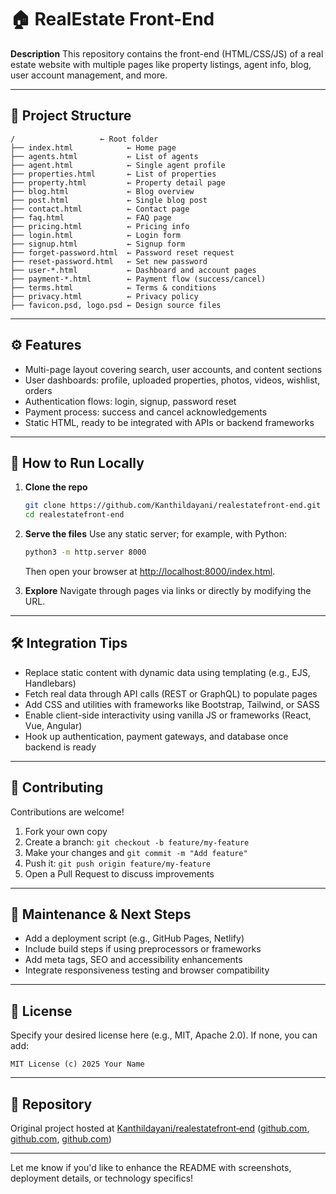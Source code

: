 # 🏠 RealEstate Front-End

**Description**
This repository contains the front-end (HTML/CSS/JS) of a real estate website with multiple pages like property listings, agent info, blog, user account management, and more.

---

## 📁 Project Structure

```
/                   ← Root folder
├── index.html            ← Home page
├── agents.html           ← List of agents
├── agent.html            ← Single agent profile
├── properties.html       ← List of properties
├── property.html         ← Property detail page
├── blog.html             ← Blog overview
├── post.html             ← Single blog post
├── contact.html          ← Contact page
├── faq.html              ← FAQ page
├── pricing.html          ← Pricing info
├── login.html            ← Login form
├── signup.html           ← Signup form
├── forget-password.html  ← Password reset request
├── reset-password.html   ← Set new password
├── user‑*.html           ← Dashboard and account pages
├── payment‑*.html        ← Payment flow (success/cancel)
├── terms.html            ← Terms & conditions
├── privacy.html          ← Privacy policy
├── favicon.psd, logo.psd ← Design source files
```

---

## ⚙️ Features

* Multi-page layout covering search, user accounts, and content sections
* User dashboards: profile, uploaded properties, photos, videos, wishlist, orders
* Authentication flows: login, signup, password reset
* Payment process: success and cancel acknowledgements
* Static HTML, ready to be integrated with APIs or backend frameworks

---

## 🚀 How to Run Locally

1. **Clone the repo**

   ```bash
   git clone https://github.com/Kanthildayani/realestatefront-end.git
   cd realestatefront-end
   ```

2. **Serve the files**
   Use any static server; for example, with Python:

   ```bash
   python3 -m http.server 8000
   ```

   Then open your browser at [http://localhost:8000/index.html](http://localhost:8000/index.html).

3. **Explore**
   Navigate through pages via links or directly by modifying the URL.

---

## 🛠️ Integration Tips

* Replace static content with dynamic data using templating (e.g., EJS, Handlebars)
* Fetch real data through API calls (REST or GraphQL) to populate pages
* Add CSS and utilities with frameworks like Bootstrap, Tailwind, or SASS
* Enable client-side interactivity using vanilla JS or frameworks (React, Vue, Angular)
* Hook up authentication, payment gateways, and database once backend is ready

---

## 🤝 Contributing

Contributions are welcome!

1. Fork your own copy
2. Create a branch: `git checkout -b feature/my-feature`
3. Make your changes and `git commit -m "Add feature"`
4. Push it: `git push origin feature/my-feature`
5. Open a Pull Request to discuss improvements

---

## 🧩 Maintenance & Next Steps

* Add a deployment script (e.g., GitHub Pages, Netlify)
* Include build steps if using preprocessors or frameworks
* Add meta tags, SEO and accessibility enhancements
* Integrate responsiveness testing and browser compatibility

---

## 📄 License

Specify your desired license here (e.g., MIT, Apache 2.0). If none, you can add:

```
MIT License (c) 2025 Your Name
```

---

## 🔗 Repository

Original project hosted at [Kanthildayani/realestatefront‑end](https://github.com/Kanthildayani/realestatefront-end) ([github.com][1], [github.com][2], [github.com][3])

---

Let me know if you'd like to enhance the README with screenshots, deployment details, or technology specifics!

[1]: https://github.com/Kanthildayani/realestatefront-end?utm_source=chatgpt.com "GitHub - Kanthildayani/realestatefront-end"
[2]: https://github.com/Kanthildayani/realestatefront-end/blob/main/agents.html?utm_source=chatgpt.com "realestatefront-end/agents.html at main · Kanthildayani ... - GitHub"
[3]: https://github.com/Yana-Gupta/real-estate-frontend?utm_source=chatgpt.com "front end for a real estate website - GitHub"
